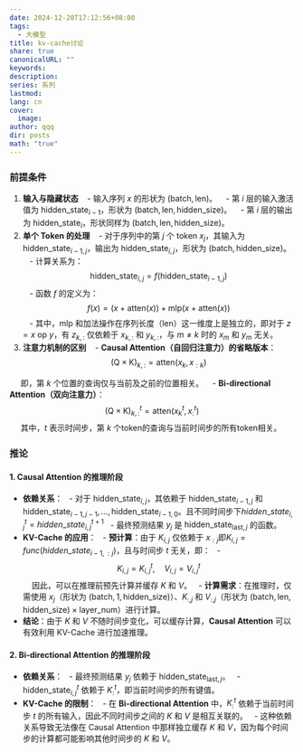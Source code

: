 ```yaml
---
date: 2024-12-20T17:12:56+08:00
tags:
  - 大模型
title: kv-cache讨论
share: true
canonicalURL: ""
keywords: 
description: 
series: 系列
lastmod: 
lang: cn
cover:
  image: 
author: qqq
dir: posts
math: "true"
---
```

### 前提条件

1. **输入与隐藏状态**
   - 输入序列 $x$ 的形状为 $(\text{batch}, \text{len})$。
   - 第 $i$ 层的输入激活值为 $\text{hidden\_state}_{i-1}$，形状为 $(\text{batch}, \text{len}, \text{hidden\_size})$。
   - 第 $i$ 层的输出为 $\text{hidden\_state}_i$，形状同样为 $(\text{batch}, \text{len}, \text{hidden\_size})$。
2. **单个 Token 的处理**
   - 对于序列中的第 $j$ 个 token $x_j$，其输入为 $\text{hidden\_state}_{i-1,j}$，输出为 $\text{hidden\_state}_{i,j}$，形状为 $(\text{batch}, \text{hidden\_size})$。
   - 计算关系为：
    $$
     \text{hidden\_state}_{i,j} = f(\text{hidden\_state}_{i-1,j})
     $$
   - 函数 $f$ 的定义为：
     $$
     f(x) = (x + \text{atten}(x)) + \text{mlp}(x + \text{atten}(x))
     $$
   - 其中，$\text{mlp}$ 和加法操作在序列长度（$\text{len}$）这一维度上是独立的，即对于 $z = x \ \text{op} \ y$，有 $z_{k,:}$ 仅依赖于 $x_{k,:}$ 和 $y_{k,:}$，与 $m \neq k$ 时的 $x_m$ 和 $y_m$ 无关。  
3. **注意力机制的区别**
   - **Causal Attention（自回归注意力）的省略版本**：
     $$
     (\text{Q} \times \text{K})_{k,:} = \text{atten}(x_k, x_{:k})
     $$

     即，第 $k$ 个位置的查询仅与当前及之前的位置相关。
   - **Bi-directional Attention（双向注意力）**：
     $$
     (\text{Q} \times \text{K})_{k,:}^t = \text{atten}(x_k^t, x_{:}^t)
     $$
     其中，$t$ 表示时间步，第 $k$ 个token的查询与当前时间步的所有token相关。
### 推论
#### 1. Causal Attention 的推理阶段
- **依赖关系**：
  - 对于 $\text{hidden\_state}_{i,j}$，其依赖于 $\text{hidden\_state}_{i-1,j}$ 和 $\text{hidden\_state}_{i-1,j-1}, \ldots, \text{hidden\_state}_{i-1,0}$。且不同时间步下$hidden\_state_{i,j}^t=hidden\_state_{i,j}^{t+1}$
  - 最终预测结果 $y_j$ 是 $\text{hidden\_state}_{\text{last},j}$ 的函数。
- **KV-Cache 的应用**：
  - **预计算**：由于 $K_{i,j}$ 仅依赖于 $x_{:j}$即$K_{i,j}=func(hidden\_state_{i-1,:j})$，且与时间步 $t$ 无关，即：
  - $$
    K_{i,j} = K_{i,j}^t, \quad V_{i,j} = V_{i,j}^t
    $$
    因此，可以在推理前预先计算并缓存 $K$ 和 $V$。
  - **计算需求**：在推理时，仅需使用 $x_j$（形状为 $(\text{batch}, 1, \text{hidden\_size})$）、$K_{:,j}$ 和 $V_{:,j}$（形状为 $(\text{batch}, \text{len}, \text{hidden\_size}) \times \text{layer\_num}$）进行计算。
- **结论**：由于 $K$ 和 $V$ 不随时间步变化，可以缓存计算，**Causal Attention** 可以有效利用 KV-Cache 进行加速推理。
#### 2. Bi-directional Attention 的推理阶段
- **依赖关系**：
  - 最终预测结果 $y_j$ 依赖于 $\text{hidden\_state}_{\text{last},j}$。
  - $\text{hidden\_state}_{i,j}^t$ 依赖于 $K_{:}^t$，即当前时间步的所有键值。
- **KV-Cache 的限制**：
  - 在 **Bi-directional Attention** 中，$K_{:}^t$ 依赖于当前时间步 $t$ 的所有输入，因此不同时间步之间的 $K$ 和 $V$ 是相互关联的。
  - 这种依赖关系导致无法像在 Causal Attention 中那样独立缓存 $K$ 和 $V$，因为每个时间步的计算都可能影响其他时间步的 $K$ 和 $V$。 
